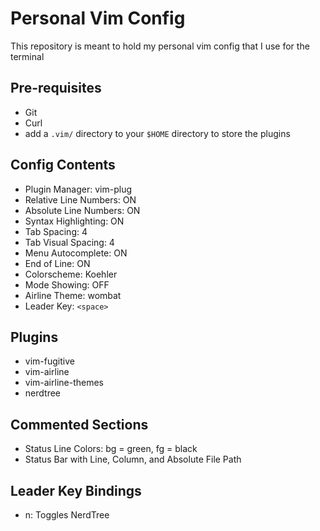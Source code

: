 # Personal Vim Config

This repository is meant to hold my personal vim config that I use for the terminal

## Pre-requisites
- Git
- Curl
- add a `.vim/` directory to your `$HOME` directory to store the plugins

## Config Contents
- Plugin Manager: vim-plug
- Relative Line Numbers: ON
- Absolute Line Numbers: ON
- Syntax Highlighting: ON
- Tab Spacing: 4
- Tab Visual Spacing: 4
- Menu Autocomplete: ON
- End of Line: ON
- Colorscheme: Koehler
- Mode Showing: OFF
- Airline Theme: wombat
- Leader Key: `<space>`

## Plugins
- vim-fugitive
- vim-airline
- vim-airline-themes
- nerdtree

## Commented Sections
- Status Line Colors: bg = green, fg = black
- Status Bar with Line, Column, and Absolute File Path

## Leader Key Bindings
- n: Toggles NerdTree
